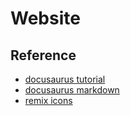# Website





## Reference
 - [docusaurus tutorial](https://stackblitz.com/github/facebook/docusaurus/tree/starter?file=README.md)
 - [docusaurus markdown](https://docusaurus.io/docs/next/markdown-features)
 - [remix icons](https://remixicon.com/)